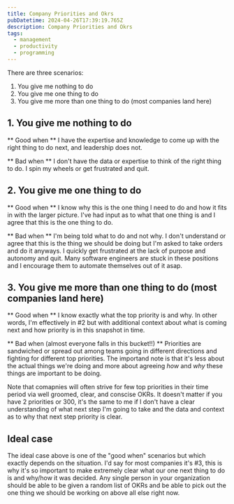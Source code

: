 ```yaml
---
title: Company Priorities and Okrs
pubDatetime: 2024-04-26T17:39:19.765Z
description: Company Priorities and Okrs
tags:
  - management
  - productivity
  - programming
---
```


There are three scenarios:

1. You give me nothing to do
2. You give me one thing to do
3. You give me more than one thing to do (most companies land here)

## 1. You give me nothing to do

** Good when ** I have the expertise and knowledge to come up with the right thing to do next, and
leadership does not.

** Bad when ** I don't have the data or expertise to think of the right thing to do. I spin my
wheels or get frustrated and quit.

## 2. You give me one thing to do

** Good when ** I know why this is the one thing I need to do and how it fits in with the larger
picture. I've had input as to what that one thing is and I agree that this is the one thing to do.

** Bad when ** I'm being told what to do and not why. I don't understand or agree that this is the
thing we should be doing but I'm asked to take orders and do it anyways. I quickly get frustrated at
the lack of purpose and autonomy and quit. Many software engineers are stuck in these positions and
I encourage them to automate themselves out of it asap.

## 3. You give me more than one thing to do (most companies land here)

** Good when ** I know exactly what the top priority is and why. In other words, I'm effectively in
#2 but with additional context about what is coming next and how priority is in this snapshot in
time.

** Bad when (almost everyone falls in this bucket!!) ** Priorities are sandwiched or spread out
among teams going in different directions and fighting for different top priorities. The importand
note is that it's less about the actual things we're doing and more about agreeing _how_ and _why_
these things are important to be doing.

Note that comapnies will often strive for few top priorities in their time period via well groomed,
clear, and conscise OKRs. It doesn't matter if you have 2 priorities or 300, it's the same to me if
I don't have a clear understanding of what next step I'm going to take and the data and context as
to why that next step priority is clear.

## Ideal case

The ideal case above is one of the "good when" scenarios but which exactly depends on the situation.
I'd say for most companies it's #3, this is why it's so important to make extremely clear what our
one next thing to do is and why/how it was decided. Any single person in your organization should be
able to be given a random list of OKRs and be able to pick out the one thing we should be working on
above all else right now.
